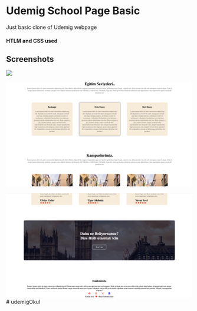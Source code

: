 <h1> Udemig School Page Basic </h1>

Just basic clone of Udemig webpage 

<h4> HTLM and CSS used </h4>

<h2>Screenshots</h2>

![](images/school1.png)

![](images/school2.png)

![](images/school3.png)# udemigOkul
